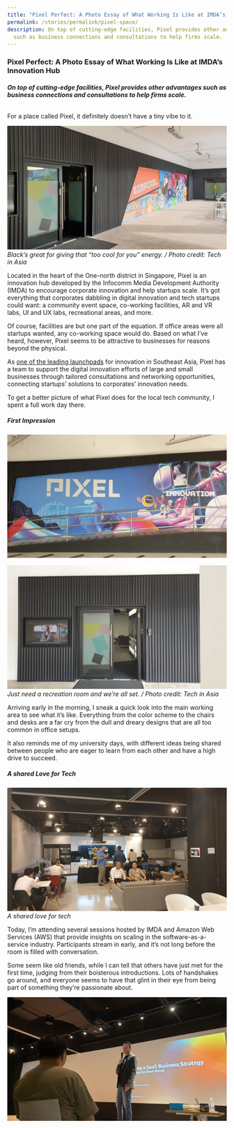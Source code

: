 ```yaml
---
title: "Pixel Perfect: A Photo Essay of What Working Is Like at IMDA’s Innovation Hub"
permalink: /stories/permalink/pixel-space/
description: On top of cutting-edge facilities, Pixel provides other advantages
  such as business connections and consultations to help firms scale.
---
```

### **Pixel Perfect: A Photo Essay of What Working Is Like at IMDA’s Innovation Hub**

###### **On top of cutting-edge facilities, Pixel provides other advantages such as business connections and consultations to help firms scale.**

For a place called Pixel, it definitely doesn’t have a tiny vibe to it. 

![](/images/Success%20stories/tiapmc1.jpg)
*Black’s great for giving that “too cool for you” energy. / Photo credit: Tech in Asia*

Located in the heart of the One-north district in Singapore, Pixel is an innovation hub developed by the Infocomm Media Development Authority (IMDA) to encourage corporate innovation and help startups scale. It’s got everything that corporates dabbling in digital innovation and tech startups could want: a community event space, co-working facilities, AR and VR labs, UI and UX labs, recreational areas, and more. 

Of course, facilities are but one part of the equation. If office areas were all startups wanted, any co-working space would do. Based on what I’ve heard, however, Pixel seems to be attractive to businesses for reasons beyond the physical. 

As [one of the leading launchpads](https://e27.co/alibaba-clouds-final-nominees-for-asiastar-10x10-campaign-20221103/) for innovation in Southeast Asia, Pixel has a team to support the digital innovation efforts of large and small businesses through tailored consultations and networking opportunities, connecting startups’ solutions to corporates’ innovation needs. 

To get a better picture of what Pixel does for the local tech community, I spent a full work day there.

##### First Impression
![](/images/Success%20stories/tiapmc2.jpg)

![](/images/Success%20stories/tiapmc3.jpg)
*Just need a recreation room and we’re all set. / Photo credit: Tech in Asia*

Arriving early in the morning, I sneak a quick look into the main working area to see what it’s like. Everything from the color scheme to the chairs and desks are a far cry from the dull and dreary designs that are all too common in office setups. 

It also reminds me of my university days, with different ideas being shared between people who are eager to learn from each other and have a high drive to succeed.

##### A shared Love for Tech 

![](/images/Success%20stories/tiapmc4.jpg)
*A shared love for tech*

Today, I’m attending several sessions hosted by IMDA and Amazon Web Services (AWS) that provide insights on scaling in the software-as-a-service industry. Participants stream in early, and it’s not long before the room is filled with conversation. 

Some seem like old friends, while I can tell that others have just met for the first time, judging from their boisterous introductions. Lots of handshakes go around, and everyone seems to have that glint in their eye from being part of something they’re passionate about. 

![](/images/Success%20stories/tiapmc5.jpg)
